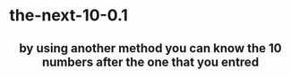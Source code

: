 # the-next-10-0.1
<h2 align="center">by using another method you can know the 10 numbers after the one that you entred</h2>
